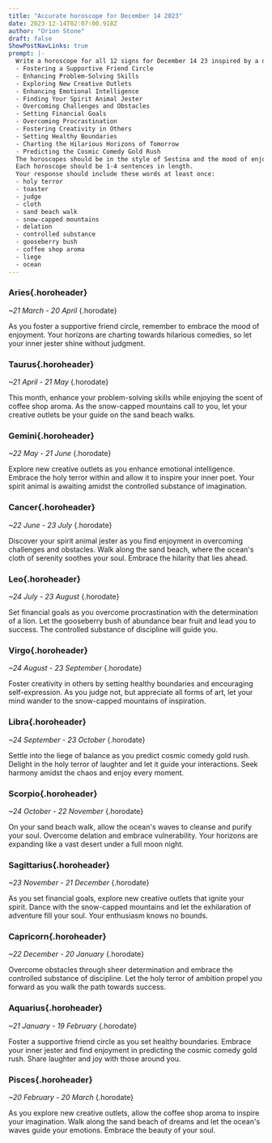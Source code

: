 ```yaml
---
title: "Accurate horoscope for December 14 2023"
date: 2023-12-14T02:07:00.918Z
author: "Orion Stone"
draft: false
ShowPostNavLinks: true
prompt: |-
  Write a horoscope for all 12 signs for December 14 23 inspired by a different focus for each. Ensure you do not include the focus in the response:
  - Fostering a Supportive Friend Circle
  - Enhancing Problem-Solving Skills
  - Exploring New Creative Outlets
  - Enhancing Emotional Intelligence
  - Finding Your Spirit Animal Jester
  - Overcoming Challenges and Obstacles
  - Setting Financial Goals
  - Overcoming Procrastination
  - Fostering Creativity in Others
  - Setting Healthy Boundaries
  - Charting the Hilarious Horizons of Tomorrow
  - Predicting the Cosmic Comedy Gold Rush
  The horoscopes should be in the style of Sestina and the mood of enjoyment
  Each horoscope should be 1-4 sentences in length.
  Your response should include these words at least once:
  - holy terror
  - toaster
  - judge
  - cloth
  - sand beach walk
  - snow-capped mountains
  - delation
  - controlled substance
  - gooseberry bush
  - coffee shop aroma
  - liege
  - ocean
---
```


### Aries{.horoheader}

*~21 March - 20 April*
{.horodate}

As you foster a supportive friend circle, remember to embrace the mood of enjoyment. Your horizons are charting towards hilarious comedies, so let your inner jester shine without judgment.


### Taurus{.horoheader}

*~21 April - 21 May*
{.horodate}

This month, enhance your problem-solving skills while enjoying the scent of coffee shop aroma. As the snow-capped mountains call to you, let your creative outlets be your guide on the sand beach walks.


### Gemini{.horoheader}

*~22 May - 21 June*
{.horodate}

Explore new creative outlets as you enhance emotional intelligence. Embrace the holy terror within and allow it to inspire your inner poet. Your spirit animal is awaiting amidst the controlled substance of imagination.


### Cancer{.horoheader}

*~22 June - 23 July*
{.horodate}

Discover your spirit animal jester as you find enjoyment in overcoming challenges and obstacles. Walk along the sand beach, where the ocean's cloth of serenity soothes your soul. Embrace the hilarity that lies ahead.


### Leo{.horoheader}

*~24 July - 23 August*
{.horodate}

Set financial goals as you overcome procrastination with the determination of a lion. Let the gooseberry bush of abundance bear fruit and lead you to success. The controlled substance of discipline will guide you.


### Virgo{.horoheader}

*~24 August - 23 September*
{.horodate}

Foster creativity in others by setting healthy boundaries and encouraging self-expression. As you judge not, but appreciate all forms of art, let your mind wander to the snow-capped mountains of inspiration.


### Libra{.horoheader}

*~24 September - 23 October*
{.horodate}

Settle into the liege of balance as you predict cosmic comedy gold rush. Delight in the holy terror of laughter and let it guide your interactions. Seek harmony amidst the chaos and enjoy every moment.


### Scorpio{.horoheader}

*~24 October - 22 November*
{.horodate}

On your sand beach walk, allow the ocean's waves to cleanse and purify your soul. Overcome delation and embrace vulnerability. Your horizons are expanding like a vast desert under a full moon night.


### Sagittarius{.horoheader}

*~23 November - 21 December*
{.horodate}

As you set financial goals, explore new creative outlets that ignite your spirit. Dance with the snow-capped mountains and let the exhilaration of adventure fill your soul. Your enthusiasm knows no bounds.


### Capricorn{.horoheader}

*~22 December - 20 January*
{.horodate}

Overcome obstacles through sheer determination and embrace the controlled substance of discipline. Let the holy terror of ambition propel you forward as you walk the path towards success.


### Aquarius{.horoheader}

*~21 January - 19 February*
{.horodate}

Foster a supportive friend circle as you set healthy boundaries. Embrace your inner jester and find enjoyment in predicting the cosmic comedy gold rush. Share laughter and joy with those around you.


### Pisces{.horoheader}

*~20 February - 20 March*
{.horodate}

As you explore new creative outlets, allow the coffee shop aroma to inspire your imagination. Walk along the sand beach of dreams and let the ocean's waves guide your emotions. Embrace the beauty of your soul.


